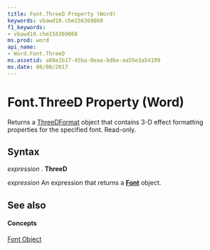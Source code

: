 ```yaml
---
title: Font.ThreeD Property (Word)
keywords: vbawd10.chm156369068
f1_keywords:
- vbawd10.chm156369068
ms.prod: word
api_name:
- Word.Font.ThreeD
ms.assetid: a88e1b17-45ba-0eaa-bd6e-aa55e3a54199
ms.date: 06/08/2017
---
```



# Font.ThreeD Property (Word)

Returns a [ThreeDFormat](Word.ThreeDFormat.md) object that contains 3-D effect formatting properties for the specified font. Read-only.


## Syntax

 _expression_ . **ThreeD**

 _expression_ An expression that returns a **[Font](Word.Font.md)** object.


## See also


#### Concepts


[Font Object](Word.Font.md)


